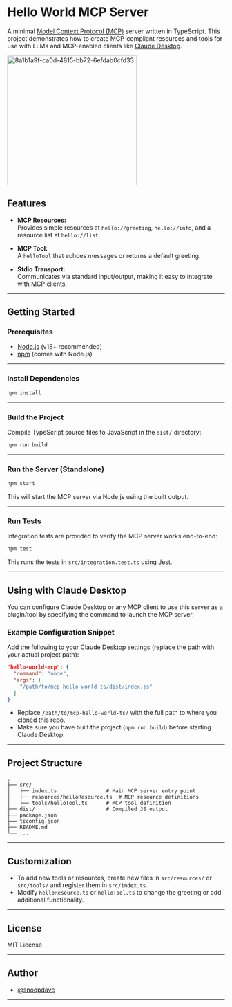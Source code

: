 # Hello World MCP Server

A minimal [Model Context Protocol (MCP)](https://modelcontextprotocol.io/introduction) server written in TypeScript. This project demonstrates how to create MCP-compliant resources and tools for use with LLMs and MCP-enabled clients like [Claude Desktop](https://claude.ai/download).

<img src="https://github.com/user-attachments/assets/ec1973be-d61c-4398-8ab2-a4bae4296e20" alt="8a1b1a9f-ca0d-4815-bb72-6efdab0cfd33" width="300"/>

## Features

- **MCP Resources:**  
  Provides simple resources at `hello://greeting`, `hello://info`, and a resource list at `hello://list`.

- **MCP Tool:**  
  A `helloTool` that echoes messages or returns a default greeting.

- **Stdio Transport:**  
  Communicates via standard input/output, making it easy to integrate with MCP clients.

---

## Getting Started

### Prerequisites

- [Node.js](https://nodejs.org/) (v18+ recommended)
- [npm](https://www.npmjs.com/) (comes with Node.js)

---

### Install Dependencies

```sh
npm install
```

---

### Build the Project

Compile TypeScript source files to JavaScript in the `dist/` directory:

```sh
npm run build
```

---

### Run the Server (Standalone)

```sh
npm start
```

This will start the MCP server via Node.js using the built output.

---

### Run Tests

Integration tests are provided to verify the MCP server works end-to-end:

```sh
npm test
```

This runs the tests in `src/integration.test.ts` using [Jest](https://jestjs.io/).

---

## Using with Claude Desktop

You can configure Claude Desktop or any MCP client to use this server as a plugin/tool by specifying the command to launch the MCP server.

### Example Configuration Snippet

Add the following to your Claude Desktop settings (replace the path with your actual project path):

```json
"hello-world-mcp": {
  "command": "node",
  "args": [
    "/path/to/mcp-hello-world-ts/dist/index.js"
  ]
}
```

- Replace `/path/to/mcp-hello-world-ts/` with the full path to where you cloned this repo.
- Make sure you have built the project (`npm run build`) before starting Claude Desktop.

---

## Project Structure

```
.
├── src/
│   ├── index.ts                # Main MCP server entry point
│   ├── resources/helloResource.ts  # MCP resource definitions
│   └── tools/helloTool.ts      # MCP tool definition
├── dist/                       # Compiled JS output
├── package.json
├── tsconfig.json
├── README.md
└── ...
```

---

## Customization

- To add new tools or resources, create new files in `src/resources/` or `src/tools/` and register them in `src/index.ts`.
- Modify `helloResource.ts` or `helloTool.ts` to change the greeting or add additional functionality.

---

## License

MIT License

---

## Author

- [@snoopdave](https://github.com/snoopdave)

---
